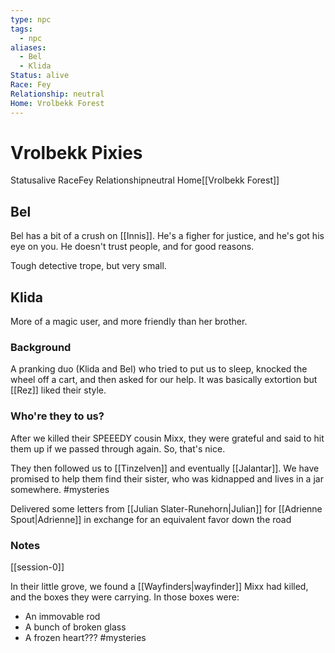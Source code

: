 ```yaml
---
type: npc
tags:
  - npc
aliases:
  - Bel
  - Klida
Status: alive
Race: Fey
Relationship: neutral
Home: Vrolbekk Forest
---
```


# Vrolbekk Pixies

<span class="dataview inline-field"><span class="inline-field-key">Status</span><span class="inline-field-value">alive</span></span>
<span class="dataview inline-field"><span class="inline-field-key">Race</span><span class="inline-field-value">Fey</span></span>
<span class="dataview inline-field"><span class="inline-field-key">Relationship</span><span class="inline-field-value">neutral</span></span>
<span class="dataview inline-field"><span class="inline-field-key">Home</span><span class="inline-field-value">[[Vrolbekk Forest]]</span></span>

## Bel

Bel has a bit of a crush on [[Innis]]. He's a figher for justice, and he's got his eye on you. He doesn't trust people, and for good reasons.

Tough detective trope, but very small. 

## Klida 
More of a magic user, and more friendly than her brother. 

### Background
A pranking duo (Klida and Bel) who tried to put us to sleep, knocked the wheel off a cart, and then asked for our help. It was basically extortion but [[Rez]] liked their style. 

### Who're they to us?
After we killed their SPEEEDY cousin Mixx, they were grateful and said to hit them up if we passed through again. So, that's nice.

They then followed us to [[Tinzelven]] and eventually [[Jalantar]]. We have promised to help them find their sister, who was kidnapped and lives in a jar somewhere. #mysteries 

Delivered some letters from [[Julian Slater-Runehorn|Julian]] for [[Adrienne Spout|Adrienne]] in exchange for an equivalent favor down the road

### Notes 
[[session-0]]

In their little grove, we found a [[Wayfinders|wayfinder]] Mixx had killed, and the boxes they were carrying. In those boxes were:

- An immovable rod
- A bunch of broken glass
- A frozen heart??? #mysteries


